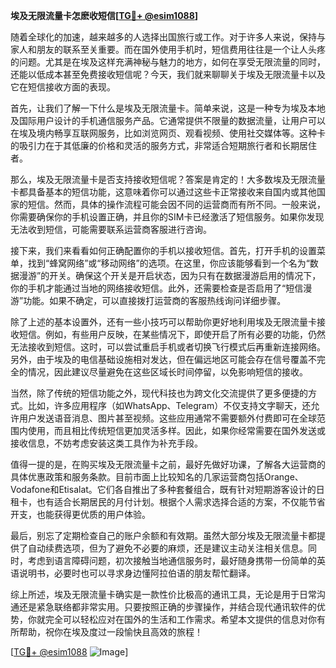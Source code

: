 **埃及无限流量卡怎麽收短信[[TG💪+ @esim1088](https://t.me/s/esim1088)]**

随着全球化的加速，越来越多的人选择出国旅行或工作。对于许多人来说，保持与家人和朋友的联系至关重要。而在国外使用手机时，短信费用往往是一个让人头疼的问题。尤其是在埃及这样充满神秘与魅力的地方，如何在享受无限流量的同时，还能以低成本甚至免费接收短信呢？今天，我们就来聊聊关于埃及无限流量卡以及它在短信接收方面的表现。

首先，让我们了解一下什么是埃及无限流量卡。简单来说，这是一种专为埃及本地及国际用户设计的手机通信服务产品。它通常提供不限量的数据流量，让用户可以在埃及境内畅享互联网服务，比如浏览网页、观看视频、使用社交媒体等。这种卡的吸引力在于其低廉的价格和灵活的服务方式，非常适合短期旅行者和长期居住者。

那么，埃及无限流量卡是否支持接收短信呢？答案是肯定的！大多数埃及无限流量卡都具备基本的短信功能，这意味着你可以通过这些卡正常接收来自国内或其他国家的短信。然而，具体的操作流程可能会因不同的运营商而有所不同。一般来说，你需要确保你的手机设置正确，并且你的SIM卡已经激活了短信服务。如果你发现无法收到短信，可能需要联系运营商客服进行咨询。

接下来，我们来看看如何正确配置你的手机以接收短信。首先，打开手机的设置菜单，找到“蜂窝网络”或“移动网络”的选项。在这里，你应该能够看到一个名为“数据漫游”的开关。确保这个开关是开启状态，因为只有在数据漫游启用的情况下，你的手机才能通过当地的网络接收短信。此外，还需要检查是否启用了“短信漫游”功能。如果不确定，可以直接拨打运营商的客服热线询问详细步骤。

除了上述的基本设置外，还有一些小技巧可以帮助你更好地利用埃及无限流量卡接收短信。例如，有些用户反映，在某些情况下，即使开启了所有必要的功能，仍然无法接收到短信。这时，可以尝试重启手机或者切换飞行模式后再重新连接网络。另外，由于埃及的电信基础设施相对发达，但在偏远地区可能会存在信号覆盖不完全的情况，因此建议尽量避免在这些区域长时间停留，以免影响短信的接收。

当然，除了传统的短信功能之外，现代科技也为跨文化交流提供了更多便捷的方式。比如，许多应用程序（如WhatsApp、Telegram）不仅支持文字聊天，还允许用户发送语音消息、图片甚至视频。这些应用通常不需要额外付费即可在全球范围内使用，而且相比传统短信更加灵活多样。因此，如果你经常需要在国外发送或接收信息，不妨考虑安装这类工具作为补充手段。

值得一提的是，在购买埃及无限流量卡之前，最好先做好功课，了解各大运营商的具体优惠政策和服务条款。目前市面上比较知名的几家运营商包括Orange、Vodafone和Etisalat。它们各自推出了多种套餐组合，既有针对短期游客设计的日租卡，也有适合长期居民的月付计划。根据个人需求选择合适的方案，不仅能节省开支，也能获得更优质的用户体验。

最后，别忘了定期检查自己的账户余额和有效期。虽然大部分埃及无限流量卡都提供了自动续费选项，但为了避免不必要的麻烦，还是建议主动关注相关信息。同时，考虑到语言障碍问题，初次接触当地通信服务时，最好随身携带一份简单的英语说明书，必要时也可以寻求身边懂阿拉伯语的朋友帮忙翻译。

综上所述，埃及无限流量卡确实是一款性价比极高的通讯工具，无论是用于日常沟通还是紧急联络都非常实用。只要按照正确的步骤操作，并结合现代通讯软件的优势，你就完全可以轻松应对在国外的生活和工作需求。希望本文提供的信息对你有所帮助，祝你在埃及度过一段愉快且高效的旅程！

[[TG💪+ @esim1088](https://t.me/s/esim1088) ![Image](https://i.postimg.cc/4NQfJmqS/Snipaste-2025-05-13-00-14-12.png)]